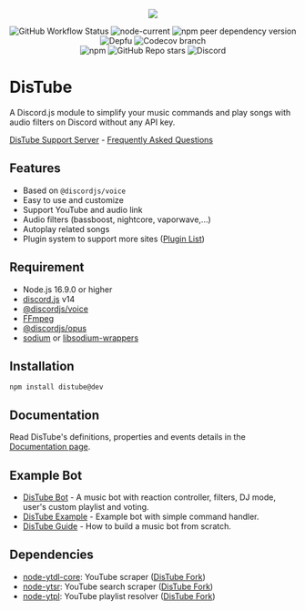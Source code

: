 <div align="center">
  <p>
    <a href="https://nodei.co/npm/distube/"><img src="https://nodei.co/npm/distube.png?downloads=true&downloadRank=true&stars=true"></a>
  </p>
  <p>
    <img alt="GitHub Workflow Status" src="https://img.shields.io/github/workflow/status/skick1234/DisTube/Testing?label=Tests&logo=github&style=flat-square">
    <img alt="node-current" src="https://img.shields.io/node/v/distube?logo=node.js&logoColor=white&style=flat-square">
    <img alt="npm peer dependency version" src="https://img.shields.io/npm/dependency-version/distube/peer/discord.js?label=discord.js&logo=discord&logoColor=white&style=flat-square">
    <img alt="Depfu" src="https://img.shields.io/depfu/skick1234/DisTube?style=flat-square">
    <img alt="Codecov branch" src="https://img.shields.io/codecov/c/github/skick1234/DisTube/main?logo=codecov&logoColor=white&style=flat-square&token=WWDYRRSEQW">
    <br>
    <img alt="npm" src="https://img.shields.io/npm/dt/distube?logo=npm&style=flat-square">
    <img alt="GitHub Repo stars" src="https://img.shields.io/github/stars/skick1234/DisTube?logo=github&logoColor=white&style=flat-square">
    <img alt="Discord" src="https://img.shields.io/discord/732254550689316914?logo=discord&logoColor=white&style=flat-square">
  </p>
</div>

# DisTube

A Discord.js module to simplify your music commands and play songs with audio filters on Discord without any API key.

[DisTube Support Server](https://discord.gg/feaDd9h) - [Frequently Asked Questions](https://discord.gg/feaDd9h)

## Features

- Based on `@discordjs/voice`
- Easy to use and customize
- Support YouTube and audio link
- Audio filters (bassboost, nightcore, vaporwave,...)
- Autoplay related songs
- Plugin system to support more sites ([Plugin List](https://distube.js.org/#/docs/DisTube/stable/plugin/list))

## Requirement

- Node.js 16.9.0 or higher
- [discord.js](https://discord.js.org) v14
- [@discordjs/voice](https://github.com/discordjs/voice)
- [FFmpeg](https://www.ffmpeg.org/download.html)
- [@discordjs/opus](https://github.com/discordjs/opus)
- [sodium](https://www.npmjs.com/package/sodium) or [libsodium-wrappers](https://www.npmjs.com/package/libsodium-wrappers)

## Installation

```npm
npm install distube@dev
```

## Documentation

Read DisTube's definitions, properties and events details in the [Documentation page](https://distube.js.org/).

## Example Bot

- [DisTube Bot](https://skick.xyz/DisTube) - A music bot with reaction controller, filters, DJ mode, user's custom playlist and voting.
- [DisTube Example](https://github.com/distubejs/example) - Example bot with simple command handler.
- [DisTube Guide](https://distube.js.org/guide) - How to build a music bot from scratch.

## Dependencies

- [node-ytdl-core](https://github.com/fent/node-ytdl-core): YouTube scraper ([DisTube Fork](https://github.com/distubejs/node-ytdl-core))
- [node-ytsr](https://github.com/TimeForANinja/node-ytsr): YouTube search scraper ([DisTube Fork](https://github.com/distubejs/ytsr))
- [node-ytpl](https://github.com/TimeForANinja/node-ytpl): YouTube playlist resolver ([DisTube Fork](https://github.com/distubejs/ytpl))
